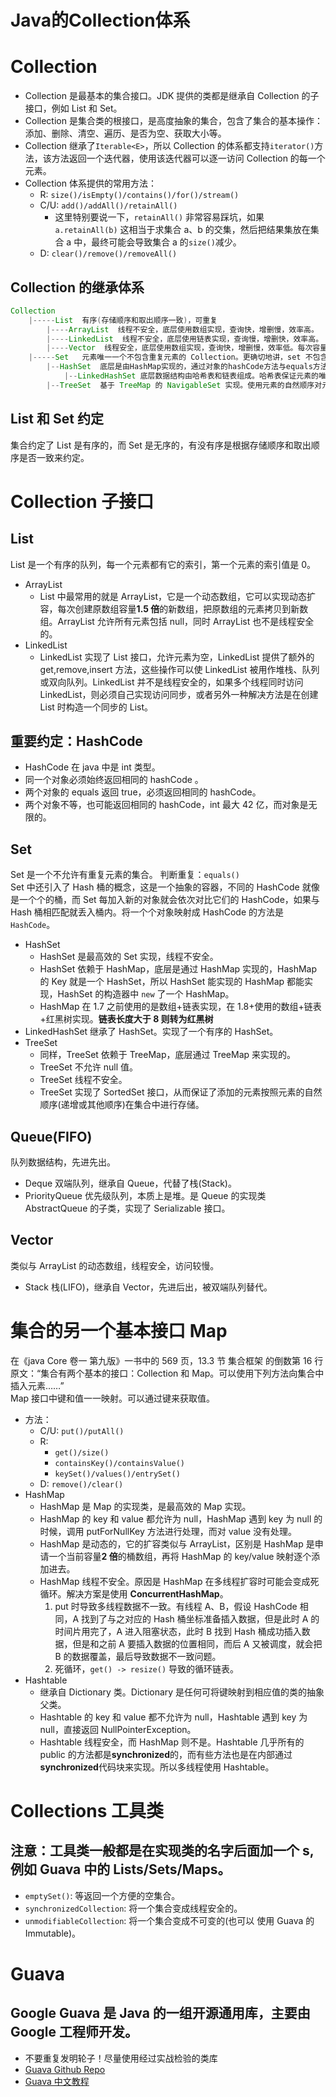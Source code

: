 # Java的Collection体系


# Collection

- Collection 是最基本的集合接口。JDK 提供的类都是继承自 Collection 的子接口，例如 List 和 Set。
- Collection 是集合类的根接口，是高度抽象的集合，包含了集合的基本操作：添加、删除、清空、遍历、是否为空、获取大小等。
- Collection 继承了`Iterable<E>`，所以 Collection 的体系都支持`iterator()`方法，该方法返回一个迭代器，使用该迭代器可以逐一访问 Collection 的每一个元素。
- Collection 体系提供的常⽤⽅法：
  - R: `size()/isEmpty()/contains()/for()/stream() `
  - C/U: `add()/addAll()/retainAll()`
    - 这里特别要说一下，`retainAll()` 非常容易踩坑，如果`a.retainAll(b)` 这相当于求集合 a、b 的交集，然后把结果集放在集合 a 中，最终可能会导致集合 a 的`size()`减少。
  - D: `clear()/remove()/removeAll()`

## Collection 的继承体系

```java
Collection
    |-----List  有序(存储顺序和取出顺序一致)，可重复
        |----ArrayList  线程不安全，底层使用数组实现，查询快，增删慢，效率高。
        |----LinkedList  线程不安全，底层使用链表实现，查询慢，增删快，效率高。
        |----Vector  线程安全，底层使用数组实现，查询快，增删慢，效率低。每次容量不足时，默认自增长度的一倍（如果不指定增量的话）。
    |-----Set   元素唯一一个不包含重复元素的 Collection。更确切地讲，set 不包含满足 e1.equals(e2) 的元素对 e1 和 e2，并且最多包含一个 null 元素。
        |--HashSet  底层是由HashMap实现的，通过对象的hashCode方法与equals方法来保证插入元素的唯一性，无序(存储顺序和取出顺序不一致)，。
            |--LinkedHashSet 底层数据结构由哈希表和链表组成。哈希表保证元素的唯一性，链表保证元素有序。(存储和取出是一致)
        |--TreeSet  基于 TreeMap 的 NavigableSet 实现。使用元素的自然顺序对元素进行排序，或者根据创建 set 时提供的 Comparator 进行排序，具体取决于使用的构造方法。 元素唯一。
```

## List 和 Set 约定

集合约定了 List 是有序的，而 Set 是无序的，有没有序是根据存储顺序和取出顺序是否一致来约定。

# Collection 子接口

## List

List 是一个有序的队列，每一个元素都有它的索引，第一个元素的索引值是 0。

- ArrayList
  - List 中最常用的就是 ArrayList，它是一个动态数组，它可以实现动态扩容，每次创建原数组容量**1.5 倍**的新数组，把原数组的元素拷贝到新数组。ArrayList 允许所有元素包括 null，同时 ArrayList 也不是线程安全的。
- LinkedList
  - LinkedList 实现了 List 接口，允许元素为空，LinkedList 提供了额外的 get,remove,insert 方法，这些操作可以使 LinkedList 被用作堆栈、队列或双向队列。LinkedList 并不是线程安全的，如果多个线程同时访问 LinkedList，则必须自己实现访问同步，或者另外一种解决方法是在创建 List 时构造一个同步的 List。

## 重要约定：HashCode

- HashCode 在 java 中是 int 类型。
- 同⼀个对象必须始终返回相同的 hashCode 。
- 两个对象的 equals 返回 true，必须返回相同的 hashCode。
- 两个对象不等，也可能返回相同的 hashCode，int 最大 42 亿，而对象是无限的。

## Set

Set 是一个不允许有重复元素的集合。
判断重复：`equals()`<br>
Set 中还引入了 Hash 桶的概念，这是一个抽象的容器，不同的 HashCode 就像是一个个的桶，而 Set 每加入新的对象就会依次对比它们的 HashCode，如果与 Hash 桶相匹配就丢入桶内。将一个个对象映射成 HashCode 的方法是 `HashCode`。

- HashSet
  - HashSet 是最高效的 Set 实现，线程不安全。
  - HashSet 依赖于 HashMap，底层是通过 HashMap 实现的，HashMap 的 Key 就是一个 HashSet，所以 HashSet 能实现的 HashMap 都能实现，HashSet 的构造器中 `new` 了一个 HashMap。
  - HashMap 在 1.7 之前使用的是数组+链表实现，在 1.8+使用的数组+链表+红黑树实现。**链表长度大于 8 则转为红黑树**
- LinkedHashSet 继承了 HashSet。实现了一个有序的 HashSet。
- TreeSet
  - 同样，TreeSet 依赖于 TreeMap，底层通过 TreeMap 来实现的。
  - TreeSet 不允许 null 值。
  - TreeSet 线程不安全。
  - TreeSet 实现了 SortedSet 接口，从而保证了添加的元素按照元素的自然顺序(递增或其他顺序)在集合中进行存储。

## Queue(FIFO)

队列数据结构，先进先出。<br>

- Deque 双端队列，继承自 Queue，代替了栈(Stack)。
- PriorityQueue 优先级队列，本质上是堆。是 Queue 的实现类 AbstractQueue 的子类，实现了 Serializable 接口。

## Vector

类似与 ArrayList 的动态数组，线程安全，访问较慢。

- Stack 栈(LIFO)，继承自 Vector，先进后出，被双端队列替代。

# 集合的另一个基本接口 Map

在《java Core 卷一 第九版》一书中的 569 页，13.3 节 集合框架 的倒数第 16 行原文：“集合有两个基本的接口：Collection 和 Map。可以使用下列方法向集合中插入元素……”<br>
Map 接口中键和值一一映射。可以通过键来获取值。

- 方法：
  - C/U: `put()/putAll()`
  - R:
    - `get()/size()`
    - `containsKey()/containsValue()`
    - `keySet()/values()/entrySet()`
  - D: `remove()/clear()`
- HashMap
  - HashMap 是 Map 的实现类，是最高效的 Map 实现。
  - HashMap 的 key 和 value 都允许为 null，HashMap 遇到 key 为 null 的时候，调用 putForNullKey 方法进行处理，而对 value 没有处理。
  - HashMap 是动态的，它的扩容类似与 ArrayList，区别是 HashMap 是申请一个当前容量**2 倍**的桶数组，再将 HashMap 的 key/value 映射逐个添加进去。
  - HashMap 线程不安全。原因是 HashMap 在多线程扩容时可能会变成死循环。解决方案是使用 **ConcurrentHashMap**。
    1. put 时导致多线程数据不一致。有线程 A、B，假设 HashCode 相同，A 找到了与之对应的 Hash 桶坐标准备插入数据，但是此时 A 的时间片用完了，A 进入阻塞状态，此时 B 找到 Hash 桶成功插入数据，但是和之前 A 要插入数据的位置相同，而后 A 又被调度，就会把 B 的数据覆盖，最后导致数据不一致问题。
    2. 死循环，`get() -> resize()` 导致的循环链表。
- Hashtable
  - 继承自 Dictionary 类。Dictionary 是任何可将键映射到相应值的类的抽象父类。
  - Hashtable 的 key 和 value 都不允许为 null，Hashtable 遇到 key 为 null，直接返回 NullPointerException。
  - Hashtable 线程安全，而 HashMap 则不是。Hashtable 几乎所有的 public 的方法都是**synchronized**的，而有些方法也是在内部通过**synchronized**代码块来实现。所以多线程使用 Hashtable。

# Collections 工具类

## 注意：工具类一般都是在实现类的名字后面加一个 s,例如 Guava 中的 Lists/Sets/Maps。

- `emptySet()`: 等返回⼀个⽅便的空集合。
- `synchronizedCollection`: 将⼀个集合变成线程安全的。
- `unmodifiableCollection`: 将⼀个集合变成不可变的(也可以
  使⽤ Guava 的 Immutable)。

# Guava

## Google Guava 是 Java 的一组开源通用库，主要由 Google 工程师开发。

- 不要重复发明轮⼦！尽量使⽤经过实战检验的类库
- [Guava Github Repo](https://github.com/google/guava)<br>
- [Guava 中文教程](https://legacy.gitbook.com/book/wizardforcel/guava-tutorial/details)

